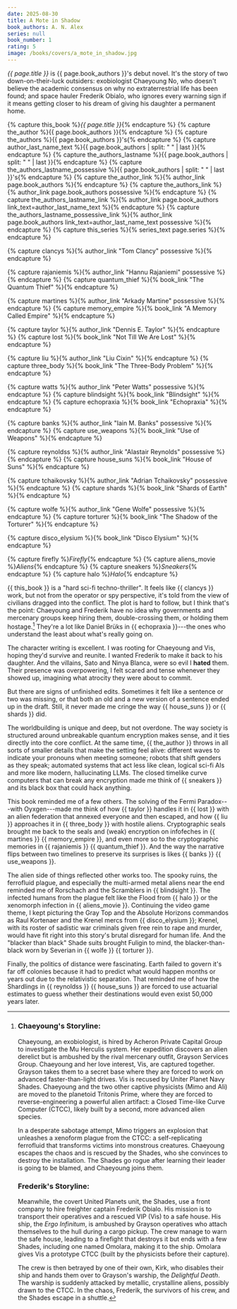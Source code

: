 ```yaml
---
date: 2025-08-30
title: A Mote in Shadow
book_authors: A. N. Alex
series: null
book_number: 1
rating: 5
image: /books/covers/a_mote_in_shadow.jpg
---
```


<cite class="book-title">{{ page.title }}</cite> is <span
class="author-name">{{ page.book_authors }}</span>'s debut novel. It's the
story of two down-on-their-luck outsiders: exobiologist Chaeyoung No, who
doesn't believe the academic consensus on why no extraterrestrial life has
been found; and space hauler Frederik Obialo, who ignores every warning sign
if it means getting closer to his dream of giving his daughter a permanent
home.

{% capture this_book %}<cite class="book-title">{{ page.title }}</cite>{% endcapture %}
{% capture the_author %}<span class="author-name">{{ page.book_authors }}</span>{% endcapture %}
{% capture the_authors %}<span class="author-name">{{ page.book_authors }}</span>'s{% endcapture %}
{% capture author_last_name_text %}{{ page.book_authors | split: " " | last }}{% endcapture %}
{% capture the_authors_lastname %}<span class="author-name">{{ page.book_authors | split: " " | last }}</span>{% endcapture %}
{% capture the_authors_lastname_possessive %}<span class="author-name">{{ page.book_authors | split: " " | last }}</span>'s{% endcapture %}
{% capture the_author_link %}{% author_link page.book_authors %}{% endcapture %}
{% capture the_authors_link %}{% author_link page.book_authors possessive %}{% endcapture %}
{% capture the_authors_lastname_link %}{% author_link page.book_authors link_text=author_last_name_text %}{% endcapture %}
{% capture the_authors_lastname_possessive_link %}{% author_link page.book_authors link_text=author_last_name_text possessive %}{% endcapture %}
{% capture this_series %}{% series_text page.series %}{% endcapture %}

{% capture clancys %}{% author_link "Tom Clancy" possessive %}{% endcapture %}

{% capture rajaniemis %}{% author_link "Hannu Rajaniemi" possessive %}{% endcapture %}
{% capture quantum_thief %}{% book_link "The Quantum Thief" %}{% endcapture %}

{% capture martines %}{% author_link "Arkady Martine" possessive %}{% endcapture %}
{% capture memory_empire %}{% book_link "A Memory Called Empire" %}{% endcapture %}

{% capture taylor %}{% author_link "Dennis E. Taylor" %}{% endcapture %}
{% capture lost %}{% book_link "Not Till We Are Lost" %}{% endcapture %}

{% capture liu %}{% author_link "Liu Cixin" %}{% endcapture %}
{% capture three_body %}{% book_link "The Three-Body Problem" %}{% endcapture %}

{% capture watts %}{% author_link "Peter Watts" possessive %}{% endcapture %}
{% capture blindsight %}{% book_link "Blindsight" %}{% endcapture %}
{% capture echopraxia %}{% book_link "Echopraxia" %}{% endcapture %}

{% capture banks %}{% author_link "Iain M. Banks" possessive %}{% endcapture %}
{% capture use_weapons %}{% book_link "Use of Weapons" %}{% endcapture %}

{% capture reynoldss %}{% author_link "Alastair Reynolds" possessive %}{% endcapture %}
{% capture house_suns %}{% book_link "House of Suns" %}{% endcapture %}

{% capture tchaikovsky %}{% author_link "Adrian Tchaikovsky" possessive %}{% endcapture %}
{% capture shards %}{% book_link "Shards of Earth" %}{% endcapture %}

{% capture wolfe %}{% author_link "Gene Wolfe" possessive %}{% endcapture %}
{% capture torturer %}{% book_link "The Shadow of the Torturer" %}{% endcapture %}

{% capture disco_elysium %}{% book_link "Disco Elysium" %}{% endcapture %}

{% capture firefly %}<cite class="tv-title">Firefly</cite>{% endcapture %}
{% capture aliens_movie %}<cite class="movie-title">Aliens</cite>{% endcapture %}
{% capture sneakers %}<cite class="movie-title">Sneakers</cite>{% endcapture %}
{% capture halo %}<cite class="game-title">Halo</cite>{% endcapture %}

{{ this_book }} is a "hard sci-fi techno-thriller". It feels like {{ clancys
}} work, but not from the operator or spy perspective, it's told from the view
of civilians dragged into the conflict. The plot is hard to follow, but I
think that's the point: Chaeyoung and Frederik have no idea why governments
and mercenary groups keep hiring them, double-crossing them, or holding them
hostage.[^plot] They're a lot like Daniel Brüks in {{ echopraxia }}---the ones
who understand the least about what's really going on.

[^plot]:
    ### Chaeyoung's Storyline:

    Chaeyoung, an exobiologist, is hired by Acheron Private Capital Group to
    investigate the Mu Herculis system. Her expedition discovers an alien
    derelict but is ambushed by the rival mercenary outfit, Grayson Services
    Group. Chaeyoung and her love interest, Vis, are captured together.
    Grayson takes them to a secret base where they are forced to work on
    advanced faster-than-light drives. Vis is recused by Uniter Planet Navy
    Shades. Chaeyoung and the two other captive physicists (Mimo and Ali) are
    moved to the planetoid Tritonis Prime, where they are forced to
    reverse-engineering a powerful alien artifact: a Closed Time-like Curve
    Computer (CTCC), likely built by a second, more advanced alien species.

    In a desperate sabotage attempt, Mimo triggers an explosion that unleashes
    a xenoform plague from the CTCC: a self-replicating ferrofluid that
    transforms victims into monstrous creatures. Chaeyoung escapes the chaos
    and is rescued by the Shades, who she convinces to destroy the
    installation. The Shades go rogue after learning their leader is going to
    be blamed, and Chaeyoung joins them.

    ### Frederik's Storyline:

    Meanwhile, the covert United Planets unit, the Shades, use a front company
    to hire freighter captain Frederik Obialo. His mission is to transport
    their operatives and a rescued VIP (Vis) to a safe house. His ship, the
    _Ergo Infinitum_, is ambushed by Grayson operatives who attach themselves
    to the hull during a cargo pickup. The crew manage to warn the safe house,
    leading to a firefight that destroys it but ends with a few Shades,
    including one named Omolara, making it to the ship. Omolara gives Vis a
    prototype CTCC (built by the physicists before their capture).

    The crew is then betrayed by one of their own, Kirk, who disables their
    ship and hands them over to Grayson's warship, the _Delightful Death_. The
    warship is suddenly attacked by metallic, crystalline aliens, possibly
    drawn to the CTCC. In the chaos, Frederik, the survivors of his crew, and
    the Shades escape in a shuttle.

The character writing is excellent. I was rooting for Chaeyoung and Vis,
hoping they'd survive and reunite. I wanted Frederik to make it back to his
daughter. And the villains, Sato and Ninya Blanca, were so evil I **hated**
them. Their presence was overpowering, I felt scared and tense whenever they
showed up, imagining what atrocity they were about to commit.

But there are signs of unfinished edits. Sometimes it felt like a sentence or
two was missing, or that both an old and a new version of a sentence ended up
in the draft. Still, it never made me cringe the way {{ house_suns }} or {{
shards }} did.

The worldbuilding is unique and deep, but not overdone. The way society is
structured around unbreakable quantum encryption makes sense, and it ties
directly into the core conflict. At the same time, {{ the_author }} throws in
all sorts of smaller details that make the setting feel alive: different waves
to indicate your pronouns when meeting someone; robots that shift genders as
they speak; automated systems that act less like clean, logical sci-fi AIs and
more like modern, hallucinating LLMs. The closed timelike curve computers that
can break any encryption made me think of {{ sneakers }} and its black box
that could hack anything.

This book reminded me of a few others. The solving of the Fermi Paradox---with
Oyxgen---made me think of how {{ taylor }} handles it in {{ lost }} with an
alien federation that annexed everyone and then escaped, and how {{ liu }}
approaches it in {{ three_body }} with hostile aliens. Cryptographic seals
brought me back to the seals and (weak) encryption on infofeches in {{
martines }} {{ memory_empire }}, and even more so to the cryptographic
memories in {{ rajaniemis }} {{ quantum_thief }}. And the way the narrative
flips between two timelines to preserve its surprises is likes {{ banks }} {{
use_weapons }}.

The alien side of things reflected other works too. The spooky ruins, the
ferrofluid plague, and especially the multi-armed metal aliens near the end
reminded me of Rorschach and the Scramblers in {{ blindsight }}. The infected
humans from the plague felt like the Flood from {{ halo }} or the xenomorph
infection in {{ aliens_movie }}. Continuing the video game theme, I kept
picturing the Gray Top and the Absolute Horizons commandos as Raul Kortenaer
and the Krenel mercs from {{ disco_elysium }}; Krenel, with its roster of
sadistic war criminals given free rein to rape and murder, would have fit
right into this story's brutal disregard for human life. And the "blacker than
black" Shade suits brought Fuligin to mind, the blacker-than-black worn by
Severian in {{ wolfe }} {{ torturer }}.

Finally, the politics of distance were fascinating. Earth failed to govern
it's far off colonies because it had to predict what would happen months or
years out due to the relativistic separation. That reminded me of how the
Shardlings in {{ reynoldss }} {{ house_suns }} are forced to use actuarial
estimates to guess whether their destinations would even exist 50,000 years
later.

